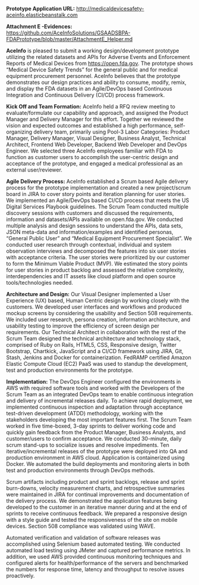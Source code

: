 
<b>Prototype Application URL:</b> 
http://medicaldevicesafety-aceinfo.elasticbeanstalk.com 

<b>Attachment E -Evidences:</b> 
https://github.com/AceInfoSolutions/GSAADSBPA-FDAPrototype/blob/master/AttachmentE_Helper.md

<b>AceInfo</b> is pleased to submit a working design/development prototype utilizing the related datasets and APIs for Adverse Events and Enforcement Reports of Medical Devices from https://open.fda.gov. The prototype shows “Medical Device Safety Trends” for the general public and for medical equipment procurement personnel. AceInfo believes that the prototype demonstrates our design practices and ability to consume, modify, remix, and display the FDA datasets in an Agile/DevOps based Continuous Integration and Continuous Delivery (CI/CD) process framework.
 
<b>Kick Off and Team Formation:</b> AceInfo held a RFQ review meeting to evaluate/formulate our capability and approach, and assigned the Product Manager and Delivery Manager for this effort.  Together we reviewed the vision and expected outcomes and established a high performance, self-organizing delivery team, primarily using Pool-3 Labor Categories: Product Manager, Delivery Manager, Visual Designer, Business Analyst, Technical Architect, Frontend Web Developer, Backend Web Developer and DevOps Engineer. We selected three AceInfo employees familiar with FDA to function as customer users to accomplish the user-centric design and acceptance of the prototype, and engaged a medical professional as an external user/reviewer. 
 
<b>Agile Delivery Process:</b> AceInfo established a Scrum based Agile delivery process for the prototype implementation and created a new project/scrum board in JIRA to cover story points and iteration planning for user stories. We implemented an Agile/DevOps based CI/CD process that meets the US Digital Services Playbook guidelines. The Scrum Team conducted multiple discovery sessions with customers and discussed the requirements, information and datasets/APIs available on open.fda.gov. We conducted multiple analysis and design sessions to understand the APIs, data sets, JSON meta-data and information/examples and identified personas, “General Public User” and “Medical Equipment Procurement Specialist”. We conducted user research through contextual, individual and system observation interviews and decomposed the features into six user stories with acceptance criteria. The user stories were prioritized by our customer to form the Minimum Viable Product (MVP). We estimated the story points for user stories in product backlog and assessed the relative complexity, interdependencies and IT assets like cloud platform and open source tools/technologies needed. 

<b>Architecture and Design:</b> Our Visual Designer implemented a User Experience (UX) based, Human Centric design by working closely with the customers. We developed user interfaces and workflows and produced mockup screens by considering the usability and Section 508 requirements. We included user research, persona creation, information architecture, and usability testing to improve the efficiency of screen design per requirements. Our Technical Architect in collaboration with the rest of the Scrum Team designed the technical architecture and technology stack, comprised of Ruby on Rails, HTML5, CSS, Responsive design, Twitter Bootstrap, Chartkick, JavaScript and a CI/CD framework using JIRA, Git, Stash, Jenkins and Docker for containerization. FedRAMP certified Amazon Elastic Compute Cloud (EC2) PaaS was used to standup the development, test and production environments for the prototype.  

<b>Implementation:</b> The DevOps Engineer configured the environments in AWS with required software tools and worked with the Developers of the Scrum Team as an integrated DevOps team to enable continuous integration and delivery of incremental releases daily. To achieve rapid deployment, we implemented continuous inspection and adaptation through acceptance test-driven development (ATDD) methodology, working with the stakeholders developing the most important features first. The Scrum Team worked in five time-boxed, 3-day sprints to deliver working code and quickly gain feedback from the Product Manager, Business Analysts, and customer/users to confirm acceptance.  We conducted 30-minute, daily scrum stand-ups to socialize issues and resolve impediments. Ten iterative/incremental releases of the prototype were deployed into QA and production environment in AWS cloud. Application is containerized using Docker. We automated the build deployments and monitoring alerts in both test and production environments through DevOps methods. <br>

Scrum artifacts including product and sprint backlogs, release and sprint burn-downs, velocity measurement charts, and retrospective summaries were maintained in JIRA for continual improvements and documentation of the delivery process. We demonstrated the application features being developed to the customer in an iterative manner during and at the end of sprints to receive continuous feedback. We prepared a responsive design with a style guide and tested the responsiveness of the site on mobile devices. Section 508 compliance was validated using WAVE. <BR>

Automated verification and validation of software releases was accomplished using Selenium based automated testing. We conducted automated load testing using JMeter and captured performance metrics. In addition, we used AWS provided continuous monitoring techniques and configured alerts for health/performance of the servers and benchmarked the numbers for response time, latency and throughput to resolve issues proactively.
